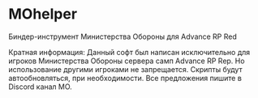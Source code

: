 # MOhelper
Биндер-инструмент Министерства Обороны для Advance RP Red

Кратная информация:
Данный софт был написан исключительно для игроков Министерства Обороны сервера самп Advance RP Rep. Но использование другими игроками не запрещается.
Скрипты будут автообновляться, при необходимости.
Все предложения пишите в Discord канал МО.
